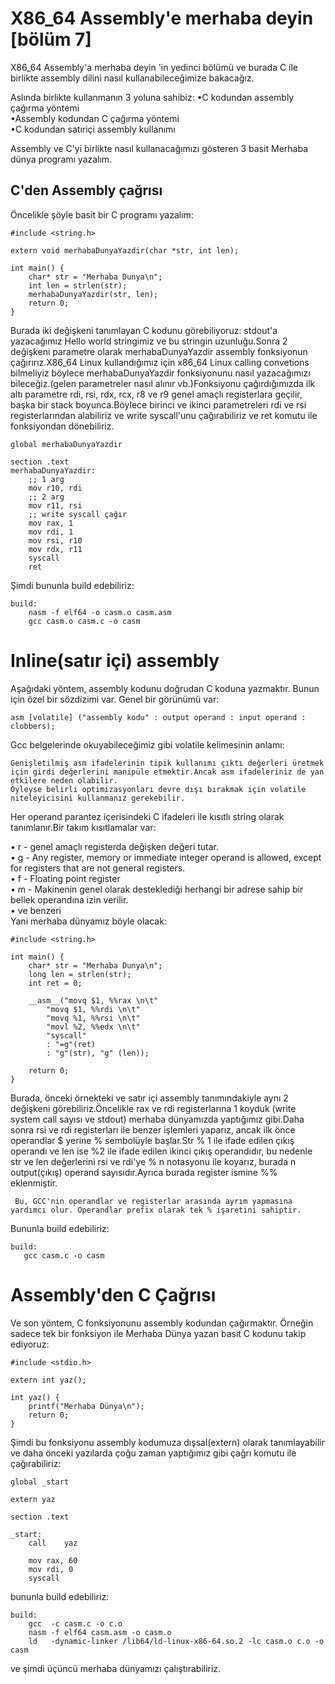 # X86_64 Assembly'e merhaba deyin [bölüm 7]
X86_64 Assembly'a merhaba deyin 'in yedinci bölümü ve burada C ile birlikte assembly dilini nasıl kullanabileceğimize bakacağız.

Aslında birlikte kullanmanın 3 yoluna sahibiz: 
•C kodundan assembly çağırma yöntemi <br>
•Assembly kodundan C çağırma yöntemi <br>
•C kodundan satıriçi assembly kullanımı <br>

Assembly ve C'yi birlikte nasıl kullanacağımızı gösteren 3 basit Merhaba dünya programı yazalım.
## C'den Assembly çağrısı
Öncelikle şöyle basit bir C programı yazalım:
```
#include <string.h>

extern void merhabaDunyaYazdir(char *str, int len);

int main() {
    char* str = "Merhaba Dunya\n";
    int len = strlen(str);
    merhabaDunyaYazdir(str, len);
    return 0;
}
```
Burada iki değişkeni tanımlayan C kodunu görebiliyoruz: stdout'a yazacağımız Hello world stringimiz ve bu stringin uzunluğu.Sonra 2 değişkeni parametre olarak merhabaDunyaYazdir assembly fonksiyonun çağırırız.X86_64 Linux kullandığımız için x86_64 Linux calling convetions bilmeliyiz böylece merhabaDunyaYazdir fonksiyonunu nasıl yazacağımızı bileceğiz.(gelen parametreler nasıl alınır vb.)Fonksiyonu çağırdığımızda ilk altı parametre rdi, rsi, rdx, rcx, r8 ve r9 genel amaçlı registerlara geçilir, başka bir stack boyunca.Böylece birinci ve ikinci parametreleri rdi ve rsi registerlarından alabiliriz ve write syscall'unu çağırabiliriz ve ret komutu ile fonksiyondan dönebiliriz.
```
global merhabaDunyaYazdir

section .text
merhabaDunyaYazdir:
    ;; 1 arg
    mov r10, rdi
    ;; 2 arg
    mov r11, rsi
    ;; write syscall çağır
    mov rax, 1
    mov rdi, 1
    mov rsi, r10
    mov rdx, r11
    syscall
    ret
```
Şimdi bununla build edebiliriz:
```
build:
    nasm -f elf64 -o casm.o casm.asm
    gcc casm.o casm.c -o casm
```
# Inline(satır içi) assembly
Aşağıdaki yöntem, assembly kodunu doğrudan C koduna yazmaktır. Bunun için özel bir sözdizimi var. Genel bir görünümü var:
```
asm [volatile] ("assembly kodu" : output operand : input operand : clobbers);
```
Gcc belgelerinde okuyabileceğimiz gibi volatile kelimesinin anlamı:
```
Genişletilmiş asm ifadelerinin tipik kullanımı çıktı değerleri üretmek için girdi değerlerini manipüle etmektir.Ancak asm ifadeleriniz de yan etkilere neden olabilir.
Öyleyse belirli optimizasyonları devre dışı bırakmak için volatile niteleyicisini kullanmanız gerekebilir.
```
Her operand parantez içerisindeki C ifadeleri ile kısıtlı string olarak tanımlanır.Bir takım kısıtlamalar var:

• r - genel amaçlı registerda değişken değeri tutar.<br>
• g - Any register, memory or immediate integer operand is allowed, except for registers that are not general registers.<br>
• f - Floating point register<br>
• m - Makinenin genel olarak desteklediği herhangi bir adrese sahip bir bellek operandına izin verilir.<br>
• ve benzeri<br>
Yani merhaba dünyamız böyle olacak:
```
#include <string.h>

int main() {
    char* str = "Merhaba Dunya\n";
    long len = strlen(str);
    int ret = 0;

    __asm__("movq $1, %%rax \n\t"
        "movq $1, %%rdi \n\t"
        "movq %1, %%rsi \n\t"
        "movl %2, %%edx \n\t"
        "syscall"
        : "=g"(ret)
        : "g"(str), "g" (len));

    return 0;
}
```
Burada, önceki örnekteki ve satır içi assembly tanımındakiyle aynı 2 değişkeni görebiliriz.Öncelikle rax ve rdi registerlarına 1 koyduk (write system call sayısı ve stdout) merhaba dünyamızda yaptığımız gibi.Daha sonra rsi ve rdi registerları ile benzer işlemleri yaparız, ancak ilk önce operandlar $ yerine % sembolüyle başlar.Str % 1 ile ifade edilen çıkış operandı ve len ise %2 ile ifade edilen ikinci çıkış operandıdır, bu nedenle str ve len değerlerini rsi ve rdi'ye % n notasyonu ile koyarız, burada n output(çıkış) operand sayısıdır.Ayrıca burada register ismine %% eklenmiştir.
```
 Bu, GCC'nin operandlar ve registerlar arasında ayrım yapmasına yardımcı olur. Operandlar prefix olarak tek % işaretini sahiptir.
 ```
Bununla build edebiliriz:
 ```
build:
    gcc casm.c -o casm
 ```
# Assembly'den C Çağrısı
Ve son yöntem, C fonksiyonunu assembly kodundan çağırmaktır. Örneğin sadece tek bir fonksiyon ile  Merhaba Dünya yazan basit C kodunu takip ediyoruz:
```
#include <stdio.h>

extern int yaz();

int yaz() {
    printf("Merhaba Dünya\n");
    return 0;
}
```
Şimdi bu fonksiyonu assembly kodumuza  dışsal(extern) olarak tanımlayabilir ve daha önceki yazılarda çoğu zaman yaptığımız gibi çağrı komutu ile çağırabiliriz:
```
global _start

extern yaz

section .text

_start:
    call    yaz

    mov rax, 60
    mov rdi, 0
    syscall
```
bununla build edebiliriz:
```
build:
    gcc  -c casm.c -o c.o
    nasm -f elf64 casm.asm -o casm.o
    ld   -dynamic-linker /lib64/ld-linux-x86-64.so.2 -lc casm.o c.o -o casm
```
ve şimdi üçüncü merhaba dünyamızı çalıştırabiliriz.

